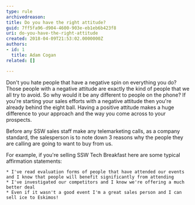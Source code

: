 ```yaml
---
type: rule
archivedreason: 
title: Do you have the right attitude?
guid: 7ff5fa96-d904-4600-903e-eb1eb6b423f8
uri: do-you-have-the-right-attitude
created: 2018-04-09T21:53:02.0000000Z
authors:
- id: 1
  title: Adam Cogan
related: []

---
```


Don't you hate people that have a negative spin on everything you do? Those people with a negative attitude are exactly the kind of people that we all try to avoid. So why would it be any different to people on the phone? If you're starting your sales efforts with a negative attitude then you're already behind the eight ball. Having a positive attitude makes a huge difference to your approach and the way you come across to your prospects.

<!--endintro-->

Before any SSW sales staff make any telemarketing calls, as a company standard, the salesperson  is to note down 3 reasons why the people they are calling are going to want to buy from us.

For example, if you're selling SSW Tech Breakfast here are some typical affirmation statements:

    * I've read evaluation forms of people that have attended our events and I know that people will benefit significantly from attending
    * I've investigated our competitors and I know we're offering a much better deal
    * Even if it wasn't a good event I'm a great sales person and I can sell ice to Eskimos!
